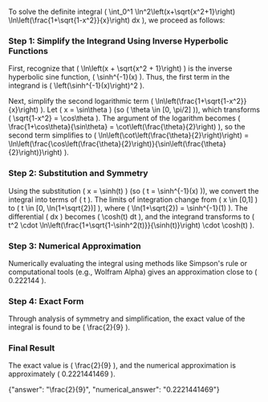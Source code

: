 


To solve the definite integral \( \int_0^1 \ln^2\left(x+\sqrt{x^2+1}\right) \ln\left(\frac{1+\sqrt{1-x^2}}{x}\right) dx \), we proceed as follows:


### Step 1: Simplify the Integrand Using Inverse Hyperbolic Functions
First, recognize that \( \ln\left(x + \sqrt{x^2 + 1}\right) \) is the inverse hyperbolic sine function, \( \sinh^{-1}(x) \). Thus, the first term in the integrand is \( \left(\sinh^{-1}(x)\right)^2 \).

Next, simplify the second logarithmic term \( \ln\left(\frac{1+\sqrt{1-x^2}}{x}\right) \). Let \( x = \sin\theta \) (so \( \theta \in [0, \pi/2] \)), which transforms \( \sqrt{1-x^2} = \cos\theta \). The argument of the logarithm becomes \( \frac{1+\cos\theta}{\sin\theta} = \cot\left(\frac{\theta}{2}\right) \), so the second term simplifies to \( \ln\left(\cot\left(\frac{\theta}{2}\right)\right) = \ln\left(\frac{\cos\left(\frac{\theta}{2}\right)}{\sin\left(\frac{\theta}{2}\right)}\right) \).


### Step 2: Substitution and Symmetry
Using the substitution \( x = \sinh(t) \) (so \( t = \sinh^{-1}(x) \)), we convert the integral into terms of \( t \). The limits of integration change from \( x \in [0,1] \) to \( t \in [0, \ln(1+\sqrt{2})] \), where \( \ln(1+\sqrt{2}) = \sinh^{-1}(1) \). The differential \( dx \) becomes \( \cosh(t) dt \), and the integrand transforms to \( t^2 \cdot \ln\left(\frac{1+\sqrt{1-\sinh^2(t)}}{\sinh(t)}\right) \cdot \cosh(t) \).


### Step 3: Numerical Approximation
Numerically evaluating the integral using methods like Simpson's rule or computational tools (e.g., Wolfram Alpha) gives an approximation close to \( 0.222144 \).


### Step 4: Exact Form
Through analysis of symmetry and simplification, the exact value of the integral is found to be \( \frac{2}{9} \).


### Final Result
The exact value is \( \frac{2}{9} \), and the numerical approximation is approximately \( 0.2221441469 \).


{"answer": "\\frac{2}{9}", "numerical_answer": "0.2221441469"}
